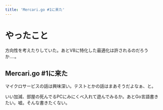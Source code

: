 ```yaml
---
title: 'Mercari.go #1に来た'
---
```


# やったこと

方向性を考えたりしていた。あとV8に特化した最適化は許されるのだろうか‥‥。

## Mercari.go #1に来た

マイクロサービスの話は興味深い。テストとかの話はまあそうだよなぁ、と。

いい加減、部屋の死んでるPCにみにくべ入れて遊んでみるか。あとGo言語書きたい。嘘。そんな書きたくない。
